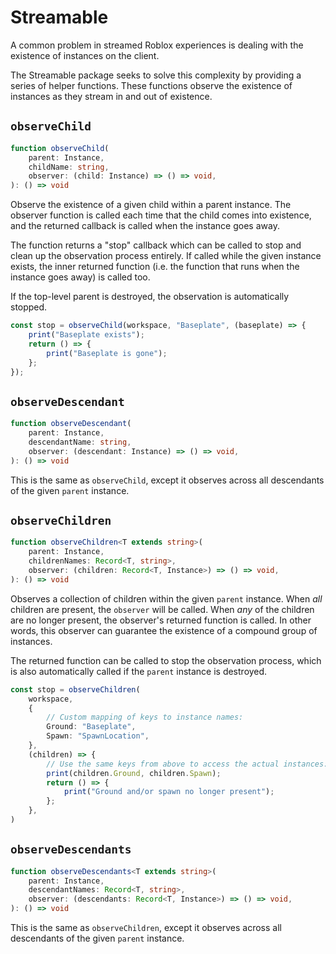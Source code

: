 # Streamable
A common problem in streamed Roblox experiences is dealing with the existence of instances on the client. 

The Streamable package seeks to solve this complexity by providing a series of helper functions. These functions observe the existence of instances as they stream in and out of existence.

## `observeChild`
```ts
function observeChild(
	parent: Instance,
	childName: string,
	observer: (child: Instance) => () => void,
): () => void
```
Observe the existence of a given child within a parent instance. The observer function is called each time that the child comes into existence, and the returned callback is called when the instance goes away.

The function returns a "stop" callback which can be called to stop and clean up the observation process entirely. If called while the given instance exists, the inner returned function (i.e. the function that runs when the instance goes away) is called too.

If the top-level parent is destroyed, the observation is automatically stopped.
```ts
const stop = observeChild(workspace, "Baseplate", (baseplate) => {
	print("Baseplate exists");
	return () => {
		print("Baseplate is gone");
	};
});
```

## `observeDescendant`
```ts
function observeDescendant(
	parent: Instance,
	descendantName: string,
	observer: (descendant: Instance) => () => void,
): () => void
```
This is the same as `observeChild`, except it observes across all descendants of the given `parent` instance.

## `observeChildren`
```ts
function observeChildren<T extends string>(
	parent: Instance,
	childrenNames: Record<T, string>,
	observer: (children: Record<T, Instance>) => () => void,
): () => void
```
Observes a collection of children within the given `parent` instance. When _all_ children are present, the `observer` will be called. When _any_ of the children are no longer present, the observer's returned function is called. In other words, this observer can guarantee the existence of a compound group of instances.

The returned function can be called to stop the observation process, which is also automatically called if the `parent` instance is destroyed.

```ts
const stop = observeChildren(
	workspace,
	{
		// Custom mapping of keys to instance names:
		Ground: "Baseplate",
		Spawn: "SpawnLocation",
	},
	(children) => {
		// Use the same keys from above to access the actual instances:
		print(children.Ground, children.Spawn);
		return () => {
			print("Ground and/or spawn no longer present");
		};
	},
)
```

## `observeDescendants`
```ts
function observeDescendants<T extends string>(
	parent: Instance,
	descendantNames: Record<T, string>,
	observer: (descendants: Record<T, Instance>) => () => void,
): () => void
```
This is the same as `observeChildren`, except it observes across all descendants of the given `parent` instance.
